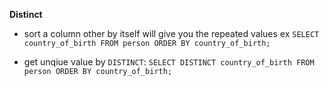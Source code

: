 **Distinct**

- sort a column other by itself will give you the repeated values ex `SELECT	country_of_birth FROM person ORDER BY country_of_birth;`

- get unqiue value by `DISTINCT`: `SELECT DISTINCT country_of_birth FROM person ORDER BY country_of_birth;`
